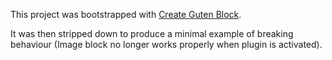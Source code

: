 This project was bootstrapped with [Create Guten Block](https://github.com/ahmadawais/create-guten-block).

It was then stripped down to produce a minimal example of breaking behaviour (Image block no longer works properly when plugin is activated).